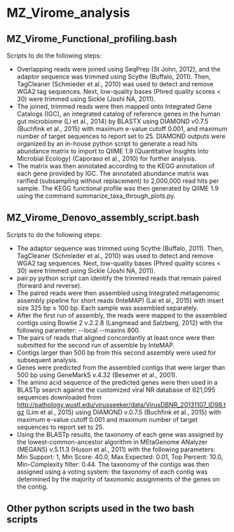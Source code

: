 # MZ_Virome_analysis
## MZ_Virome_Functional_profiling.bash
Scripts to do the following steps:
+ Overlapping reads were joined using SeqPrep (St John, 2012), and the adaptor sequence was trimmed using Scythe (Buffalo, 2011). Then, TagCleaner (Schmieder et al., 2010) was used to detect and remove WGA2 tag sequences. Next, low-quality bases (Phred quality scores < 30) were trimmed using Sickle (Joshi NA, 2011). 
+ The joined, trimmed reads were then mapped onto Integrated Gene Catalogs (IGC), an integrated catalog of reference genes in the human gut microbiome (Li et al., 2014) by BLASTX using DIAMOND v0.7.5 (Buchfink et al., 2015) with maximum e-value cutoff 0.001, and maximum number of target sequences to report set to 25. DIAMOND outputs were organized by an in-house python script to generate a read hits abundance matrix to import to QIIME 1.9 (Quantitative Insights Into Microbial Ecology) (Caporaso et al., 2010) for further analysis.
+ The matrix was then annotated according to the KEGG annotation of each gene provided by IGC. The annotated abundance matrix was rarified (subsampling without replacement) to 2,000,000 read hits per sample. The KEGG functional profile was then generated by QIIME 1.9 using the command summarize_taxa_through_plots.py.

## MZ_Virome_Denovo_assembly_script.bash
Scripts to do the following steps:
+ The adaptor sequence was trimmed using Scythe (Buffalo, 2011). Then, TagCleaner (Schmieder et al., 2010) was used to detect and remove WGA2 tag sequences. Next, low-quality bases (Phred quality scores < 30) were trimmed using Sickle (Joshi NA, 2011).
+ pair.py python script can identify the trimmed reads that remain paired (forward and reverse).
+ The paired reads were then assembled using Integrated metagenomic assembly pipeline for short reads (InteMAP) (Lai et al., 2015) with insert size 325 bp ± 100 bp. Each sample was assembled separately. 
+ After the first run of assembly, the reads were mapped to the assembled contigs using Bowtie 2 v.2.2.8 (Langmead and Salzberg, 2012) with the following parameter: --local --maxins 800. 
+ The pairs of reads that aligned concordantly at least once were then submitted for the second run of assemble by InteMAP. 
+ Contigs larger than 500 bp from this second assembly were used for subsequent analysis. 
+ Genes were predicted from the assembled contigs that were larger than 500 bp using GeneMarkS v.4.32 (Besemer et al., 2001). 
+ The amino acid sequence of the predicted genes were then used in a BLASTp search against the customized viral NR database of 621,095 sequences downloaded from http://pathology.wustl.edu/virusseeker/data/VirusDBNR_20131107_ID98.tgz (Lim et al., 2015) using DIAMOND v.0.7.5 (Buchfink et al., 2015) with maximum e-value cutoff 0.001 and maximum number of target sequences to report set to 25. 
+ Using the BLASTp results, the taxonomy of each gene was assigned by the lowest-common-ancestor algorithm in MEtaGenome ANalyzer (MEGAN5) v.5.11.3 (Huson et al., 2011) with the following parameters: Min Support: 1, Min Score: 40.0, Max Expected: 0.01, Top Percent: 10.0, Min-Complexity filter: 0.44. The taxonomy of the contigs was then assigned using a voting system: the taxonomy of each contig was determined by the majority of taxonomic assignments of the genes on the contig.

## Other python scripts used in the two bash scripts
